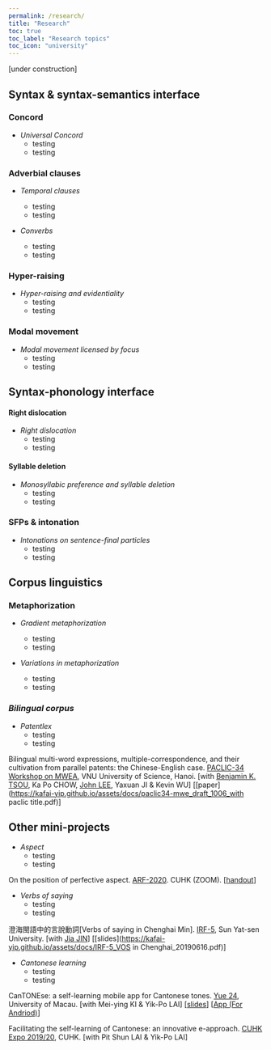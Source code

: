 ```yaml
---
permalink: /research/
title: "Research"
toc: true
toc_label: "Research topics"
toc_icon: "university"
---
```


[under construction]

## Syntax & syntax-semantics interface

### Concord

- *Universal Concord*
    - testing
    - testing


### Adverbial clauses
- *Temporal clauses*
    - testing
    - testing

- *Converbs*
    - testing
    - testing

### Hyper-raising

- *Hyper-raising and evidentiality*
    - testing
    - testing
 
### Modal movement

- *Modal movement licensed by focus*
    - testing
    - testing

## Syntax-phonology interface

#### Right dislocation

- *Right dislocation*
    - testing
    - testing

#### Syllable deletion

- *Monosyllabic preference and syllable deletion*
    - testing
    - testing

### SFPs & intonation

- *Intonations on sentence-final particles*
    - testing
    - testing

## Corpus linguistics

### Metaphorization

- *Gradient metaphorization*
    - testing
    - testing

- *Variations in metaphorization*
    - testing
    - testing

### *Bilingual corpus*

- *Patentlex*
    - testing
    - testing

Bilingual multi-word expressions, multiple-correspondence, and their cultivation from parallel patents: the Chinese-English case. [PACLIC-34 Workshop on MWEA](https://vlsp.org.vn/paclic2020/mwea), VNU University of Science, Hanoi. [with [Benjamin K. TSOU](https://lt.cityu.edu.hk/People/Peop_peopleProfile.asp?peop_rkcl=1&peop_StfID=134), Ka Po CHOW, [John LEE](http://www2.lt.cityu.edu.hk/~jsylee/), Yaxuan JI & Kevin WU] [[paper](https://kafai-yip.github.io/assets/docs/paclic34-mwe_draft_1006_with paclic title.pdf)]

## Other mini-projects

- *Aspect*
    - testing
    - testing


On the position of perfective aspect. [ARF-2020](https://www.lshk.org/annual-research-forum-arf). CUHK (ZOOM). [[handout](https://kafai-yip.github.io/assets/docs/ARF2020_perfective_handout_20201212.pdf)]

- *Verbs of saying*
    - testing
    - testing


澄海閩語中的言說動詞[Verbs of saying in Chenghai Min]. [IRF-5](http://www.cuhk.edu.hk/ics/clrc/irf/2019/index.html), Sun Yat-sen University. [with [Jia JIN](https://myweb.cuhk.edu.cn/jinjia)] [[slides](https://kafai-yip.github.io/assets/docs/IRF-5_VOS in Chenghai_20190616.pdf)]

- *Cantonese learning*
    - testing
    - testing

CanTONEse: a self-learning mobile app for Cantonese tones. [Yue 24](https://fah.um.edu.mo/yue2020/), University of Macau. [with Mei-ying KI & Yik-Po LAI] [[slides](https://docs.google.com/presentation/d/1qJQlwvJAXd_KDMfQaqr21ZZdPj3p17dDsMirqcedfD8/edit?usp=sharing)] [[App (For Andriod)](https://drive.google.com/file/d/15MCHYrVcpEPJf59HjeGXEEAF9aukUN-9/view?usp=sharing)]

Facilitating the self-learning of Cantonese: an innovative e-approach. [CUHK Expo 2019/20](https://www.elearning.cuhk.edu.hk/expo2019), CUHK. [with Pit Shun LAI & Yik-Po LAI]

